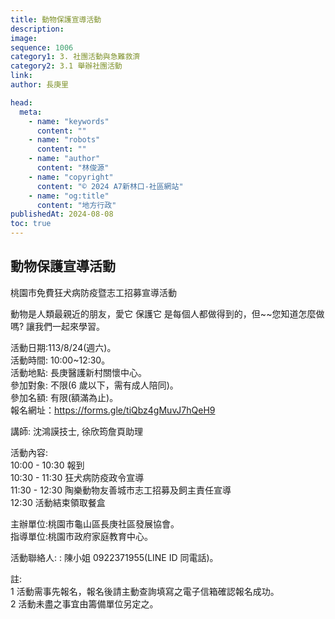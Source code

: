 ```yaml
---
title: 動物保護宣導活動
description:
image:
sequence: 1006
category1: 3. 社團活動與急難救濟
category2: 3.1 舉辦社團活動
link:
author: 長庚里

head:
  meta:
    - name: "keywords"
      content: ""
    - name: "robots"
      content: ""
    - name: "author"
      content: "林俊源"
    - name: "copyright"
      content: "© 2024 A7新林口-社區網站"
    - name: "og:title"
      content: "地方行政"
publishedAt: 2024-08-08
toc: true
---
```


## 動物保護宣導活動

桃園市免費狂犬病防疫暨志工招募宣導活動

動物是人類最親近的朋友，愛它 保護它 是每個人都做得到的，但~~您知道怎麼做嗎? 讓我們一起來學習。

活動日期:113/8/24(週六)。  
活動時間: 10:00~12:30。  
活動地點: 長庚醫護新村關懷中心。  
參加對象: 不限(6 歲以下，需有成人陪同)。  
參加名額: 有限(額滿為止)。  
報名網址：https://forms.gle/tiQbz4gMuvJ7hQeH9

講師: 沈鴻謨技士, 徐欣筠詹頁助理

活動內容:  
10:00 - 10:30 報到  
10:30 - 11:30 狂犬病防疫政令宣導  
11:30 - 12:30 陶樂動物友善城市志工招募及飼主責任宣導  
12:30 活動結束領取餐盒

主辦單位:桃園市龜山區長庚社區發展協會。  
指導單位:桃園市政府家庭教育中心。

活動聯絡人: : 陳小姐 0922371955(LINE ID 同電話)。

註:  
1 活動需事先報名，報名後請主動查詢填寫之電子信箱確認報名成功。  
2 活動未盡之事宜由籌備單位另定之。
